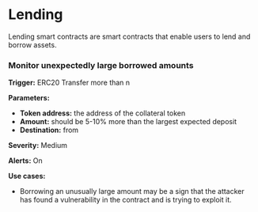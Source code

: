 # Lending

Lending smart contracts are smart contracts that enable users to lend and borrow assets.

### Monitor unexpectedly large borrowed amounts

**Trigger:** ERC20 Transfer more than n&#x20;

**Parameters:**

* **Token address:** the address of the collateral token
* **Amount:** should be 5-10% more than the largest expected deposit
* **Destination:** from

**Severity:** Medium&#x20;

**Alerts:** On

**Use cases:**&#x20;

* Borrowing an unusually large amount may be a sign that the attacker has found a vulnerability in the contract and is trying to exploit it.
